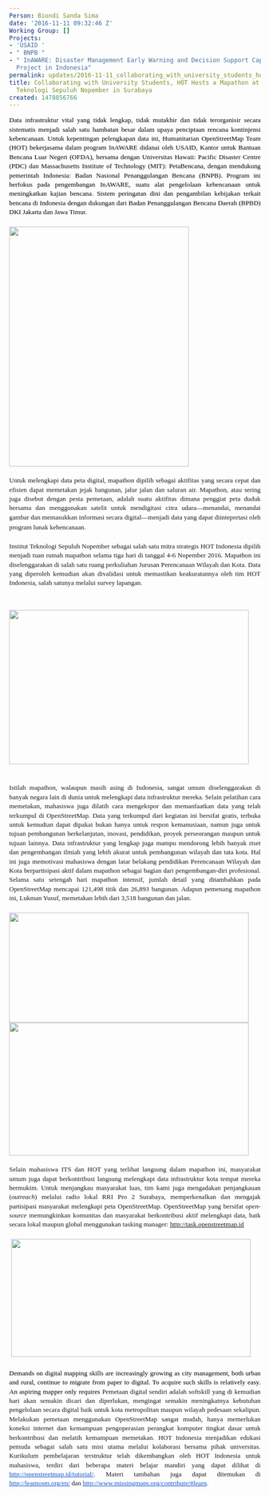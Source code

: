 ```yaml
---
Person: Biondi Sanda Sima
date: '2016-11-11 09:32:46 Z'
Working Group: []
Projects:
- 'USAID '
- " BNPB "
- " InAWARE: Disaster Management Early Warning and Decision Support Capacity Enhancement
  Project in Indonesia"
permalink: updates/2016-11-11_collaborating_with_university_students_hot_hosts_a_mapathon_at_the_institut_tekn
title: Collaborating with University Students, HOT Hosts a Mapathon at the Institut
  Teknologi Sepuluh Nopember in Surabaya
created: 1478856766
---
```

<p style="line-height: 1.38; margin-top: 0pt; margin-bottom: 0pt; text-align: justify;" dir="ltr"><span style="font-size: 13.333333333333332px; font-family: Cambria; color: #000000; background-color: transparent; font-weight: 400; font-style: normal; font-variant: normal; text-decoration: none; vertical-align: baseline; white-space: pre-wrap;">Data infrastruktur vital yang tidak lengkap, tidak mutakhir dan tidak terorganisir secara sistematis menjadi salah satu hambatan besar dalam upaya penciptaan rencana kontinjensi kebencanaan. Untuk kepentingan pelengkapan data ini, Humanitarian OpenStreetMap Team (HOT) bekerjasama dalam program InAWARE didanai oleh USAID, Kantor untuk Bantuan Bencana Luar Negeri (OFDA), bersama dengan Universitas Hawaii: Pacific Disaster Centre (PDC) dan Massachusetts Institute of Technology (MIT): PetaBencana, dengan mendukung pemerintah Indonesia: Badan Nasional Penanggulangan Bencana (BNPB). Program ini berfokus pada pengembangan InAWARE, suatu alat pengelolaan kebencanaan untuk meningkatkan kajian bencana. Sistem peringatan dini dan pengambilan kebijakan terkait bencana di Indonesia dengan dukungan dari Badan Penanggulangan Bencana Daerah (BPBD)</span><a style="text-decoration: none;" href="http://bpbd.jakarta.go.id/"><span style="font-size: 13.333333333333332px; font-family: Cambria; color: #000000; background-color: transparent; font-weight: 400; font-style: normal; font-variant: normal; text-decoration: none; vertical-align: baseline; white-space: pre-wrap;"> DKI Jakarta</span></a><span style="font-size: 13.333333333333332px; font-family: Cambria; color: #000000; background-color: transparent; font-weight: 400; font-style: normal; font-variant: normal; text-decoration: none; vertical-align: baseline; white-space: pre-wrap;"> dan</span><a style="text-decoration: none;" href="http://bpbd.jatimprov.go.id/"><span style="font-size: 13.333333333333332px; font-family: Cambria; color: #000000; background-color: transparent; font-weight: 400; font-style: normal; font-variant: normal; text-decoration: none; vertical-align: baseline; white-space: pre-wrap;"> Jawa Timur</span></a><span style="font-size: 13.333333333333332px; font-family: Cambria; color: #000000; background-color: transparent; font-weight: 400; font-style: normal; font-variant: normal; text-decoration: none; vertical-align: baseline; white-space: pre-wrap;">.</span></p><p style="line-height: 1.38; margin-top: 0pt; margin-bottom: 0pt; text-align: justify;" dir="ltr">&nbsp;</p><p style="line-height: 1.38; margin-top: 0pt; margin-bottom: 0pt; text-align: justify;" dir="ltr"><img class="image-large" src="/sites/default/files/styles/large/public/ITSMapathon2.jpg?itok=pIW2IrJ6" alt="" width="360" height="480"></p><div style="line-height: 1.38; margin-top: 0pt; margin-bottom: 0pt; text-align: justify;" dir="ltr">&nbsp;</div><p style="margin-top: 0pt; margin-bottom: 0pt; font-family: 'Open Sans', Arial, sans-serif; font-size: 14px; font-style: normal; font-variant-caps: normal; line-height: 1.38; text-align: justify;" dir="ltr"><span style="font-family: Cambria; font-size: 13.333333333333332px; font-style: normal; font-variant-caps: normal; background-color: transparent; font-variant-ligatures: normal; font-variant-position: normal; font-variant-numeric: normal; font-variant-alternates: normal; font-variant-east-asian: normal; white-space: pre-wrap;">Untuk melengkapi data peta digital, mapathon dipilih sebagai aktifitas yang secara cepat dan efisien dapat memetakan jejak bangunan, jalur jalan dan saluran air. Mapathon, atau sering juga disebut dengan pesta pemetaan, adalah suatu aktifitas dimana penggiat peta duduk bersama dan menggunakan satelit untuk mendigitasi citra udara—menandai, menandai gambar dan memasukkan informasi secara digital—menjadi data yang dapat diintepretasi oleh program lunak kebencanaan. </span>&nbsp;</p><p style="margin-top: 0pt; margin-bottom: 0pt; font-family: 'Open Sans', Arial, sans-serif; font-size: 14px; font-style: normal; font-variant-caps: normal; line-height: 1.38; text-align: justify;" dir="ltr">&nbsp;</p><p style="line-height: 1.38; margin-top: 0pt; margin-bottom: 0pt; text-align: justify;" dir="ltr"><span style="font-family: Cambria; font-size: 13.333333333333332px; font-style: normal; font-variant-caps: normal; white-space: pre-wrap; background-color: transparent;">Institut Teknologi Sepuluh Nopember sebagai salah satu mitra strategis HOT Indonesia dipilih menjadi tuan rumah mapathon selama tiga hari di tanggal 4-6 Nopember 2016. Mapathon ini diselenggarakan di salah satu ruang perkuliahan Jurusan Perencanaan Wilayah dan Kota. Data yang diperoleh kemudian akan divalidasi untuk memastikan keakuratannya oleh tim HOT Indonesia, salah satunya melalui survey lapangan. </span></p><p><span style="font-family: Cambria; font-size: 13.333333333333332px; font-style: normal; font-variant-caps: normal; white-space: pre-wrap; background-color: transparent;">&nbsp;</span></p><p style="line-height: 1.38; margin-top: 0pt; margin-bottom: 0pt; text-align: justify;" dir="ltr"><img class="image-large" src="/sites/default/files/styles/large/public/Screen%20Shot%202016-11-11%20at%204.21.57%20PM.png?itok=go4fYxXu" alt="" width="480" height="309"></p><div style="margin-top: 0pt; margin-bottom: 0pt; font-family: 'Open Sans', Arial, sans-serif; font-size: 14px; font-style: normal; font-variant-caps: normal; line-height: 1.38; text-align: justify;" dir="ltr">&nbsp;</div><p style="margin-top: 0pt; margin-bottom: 0pt; font-family: 'Open Sans', Arial, sans-serif; font-size: 14px; font-style: normal; font-variant-caps: normal; line-height: 1.38; text-align: justify;" dir="ltr">&nbsp;</p><p style="margin-top: 0pt; margin-bottom: 0pt; font-family: 'Open Sans', Arial, sans-serif; font-size: 14px; font-style: normal; font-variant-caps: normal; line-height: 1.38; text-align: justify;" dir="ltr"><span style="font-family: Cambria; font-size: 13.333333333333332px; font-style: normal; font-variant-caps: normal; background-color: transparent; font-variant-ligatures: normal; font-variant-position: normal; font-variant-numeric: normal; font-variant-alternates: normal; font-variant-east-asian: normal; white-space: pre-wrap;">Istilah mapathon, walaupun masih asing di Indonesia, sangat umum diselenggarakan di banyak negara lain di dunia untuk melengkapi data infrastruktur mereka. Selain pelatihan cara memetakan, mahasiswa juga dilatih cara mengekspor dan memanfaatkan data yang telah terkumpul di OpenStreetMap. Data yang terkumpul dari kegiatan ini bersifat gratis, terbuka untuk kemudian dapat dipakai bukan hanya untuk respon kemanusiaan, namun juga untuk tujuan pembangunan berkelanjutan, inovasi, pendidikan, proyek perseorangan maupun untuk tujuan lainnya. Data infrastruktur yang lengkap juga mampu mendorong lebih banyak riset dan pengembangan ilmiah yang lebih akurat untuk pembangunan wilayah dan tata kota. Hal ini juga memotivasi mahasiswa dengan latar belakang pendidikan Perencanaan Wilayah dan Kota berpartisipasi aktif dalam mapathon sebagai bagian dari pengembangan-diri profesional. Selama satu setengah hari mapathon intensif, jumlah detail yang ditambahkan pada OpenStreetMap mencapai 121,498 titik dan 26,893 bangunan. Adapun pemenang mapathon ini, Lukman Yusuf, memetakan lebih dari 3,518 bangunan dan jalan.</span></p><p style="line-height: 1.38; margin-top: 0pt; margin-bottom: 0pt; text-align: justify;" dir="ltr">&nbsp;</p><p style="line-height: 1.38; margin-top: 0pt; margin-bottom: 0pt; text-align: justify;" dir="ltr"><span style="font-size: 13.333333333333332px; font-family: Cambria; color: #000000; background-color: transparent; font-weight: 400; font-style: normal; font-variant: normal; text-decoration: none; vertical-align: baseline; white-space: pre-wrap;"><img class="image-large" src="/sites/default/files/styles/large/public/Screen%20Shot%202016-11-11%20at%204.28.27%20PM.png?itok=mVvwbgKs" alt="" width="480" height="220"></span></p><p style="line-height: 1.38; margin-top: 0pt; margin-bottom: 0pt; text-align: justify;" dir="ltr"><span style="font-size: 13.333333333333332px; font-family: Cambria; color: #000000; background-color: transparent; font-weight: 400; font-style: normal; font-variant: normal; text-decoration: none; vertical-align: baseline; white-space: pre-wrap;"><img class="image-large" src="/sites/default/files/styles/large/public/Mapathon%20Visual.gif?itok=B_Ilw8IP" alt="" width="480" height="266"></span></p><div style="line-height: 1.38; margin-top: 0pt; margin-bottom: 0pt; text-align: justify;" dir="ltr">&nbsp;</div><p style="margin-top: 0pt; margin-bottom: 0pt; font-family: 'Open Sans', Arial, sans-serif; font-size: 14px; font-style: normal; font-variant-caps: normal; line-height: 1.38; text-align: justify;" dir="ltr"><span style="font-family: Cambria; font-size: 13.333333333333332px; font-style: normal; font-variant-caps: normal; background-color: transparent; font-variant-ligatures: normal; font-variant-position: normal; font-variant-numeric: normal; font-variant-alternates: normal; font-variant-east-asian: normal; white-space: pre-wrap;">Selain mahasiswa ITS dan HOT yang terlibat langsung dalam mapathon ini, masyarakat umum juga dapat berkontribusi langsung melengkapi data infrastruktur kota tempat mereka bermukim. Untuk menjangkau masyarakat luas, tim kami juga mengadakan penjangkauan (</span><span style="font-family: Cambria; font-size: 13.333333333333332px; font-style: italic; font-variant-caps: normal; background-color: transparent; font-variant-ligatures: normal; font-variant-position: normal; font-variant-numeric: normal; font-variant-alternates: normal; font-variant-east-asian: normal; white-space: pre-wrap;">outreach</span><span style="font-family: Cambria; font-size: 13.333333333333332px; font-style: normal; font-variant-caps: normal; background-color: transparent; font-variant-ligatures: normal; font-variant-position: normal; font-variant-numeric: normal; font-variant-alternates: normal; font-variant-east-asian: normal; white-space: pre-wrap;">) melalui radio lokal RRI Pro 2 Surabaya, memperkenalkan dan mengajak partisipasi masyarakat melengkapi peta OpenStreetMap. OpenStreetMap yang bersifat </span><span style="font-family: Cambria; font-size: 13.333333333333332px; font-style: italic; font-variant-caps: normal; background-color: transparent; font-variant-ligatures: normal; font-variant-position: normal; font-variant-numeric: normal; font-variant-alternates: normal; font-variant-east-asian: normal; white-space: pre-wrap;">open-source</span><span style="font-family: Cambria; font-size: 13.333333333333332px; font-style: normal; font-variant-caps: normal; background-color: transparent; font-variant-ligatures: normal; font-variant-position: normal; font-variant-numeric: normal; font-variant-alternates: normal; font-variant-east-asian: normal; white-space: pre-wrap;"> memungkinkan komunitas dan masyarakat berkontribusi aktif melengkapi data, baik secara lokal maupun global menggunakan tasking manager: </span><span style="font-family: Cambria; font-size: 13.333333333333332px; font-style: normal; font-variant-caps: normal; color: #1155cc; background-color: transparent; font-variant-ligatures: normal; font-variant-position: normal; font-variant-numeric: normal; font-variant-alternates: normal; font-variant-east-asian: normal; text-decoration: underline; white-space: pre-wrap;"><a href="http://task.openstreetmap.id">http://task.openstreetmap.id</a></span></p><p style="line-height: 1.38; margin-top: 0pt; margin-bottom: 0pt; text-align: justify;" dir="ltr">&nbsp;</p><div style="line-height: 1.38; margin-top: 0pt; margin-bottom: 0pt; text-align: justify;" dir="ltr">&nbsp;<img class="image-large" src="/sites/default/files/styles/large/public/Screen%20Shot%202016-11-11%20at%204.31.21%20PM.png?itok=zGUGr2qZ" alt="" width="480" height="236"></div><div style="line-height: 1.38; margin-top: 0pt; margin-bottom: 0pt; text-align: justify;" dir="ltr">&nbsp;</div><p style="line-height: 1.38; margin-top: 0pt; margin-bottom: 0pt; text-align: justify;" dir="ltr"><span style="font-size: 13.333333333333332px; font-family: Cambria; color: #000000; background-color: transparent; font-weight: 400; font-style: normal; font-variant: normal; text-decoration: none; vertical-align: baseline; white-space: pre-wrap;">Demands on digital mapping skills are increasingly growing as city management, both urban and rural, continue to migrate from paper to digital. To acquire such skills is relatively easy. An aspiring mapper only requires </span><span style="font-style: normal; font-variant-caps: normal; background-color: transparent; font-family: Cambria; font-size: 13.333333333333332px; font-variant-ligatures: normal; font-variant-position: normal; font-variant-numeric: normal; font-variant-alternates: normal; font-variant-east-asian: normal; white-space: pre-wrap;">Pemetaan digital sendiri adalah softskill yang di kemudian hari akan semakin dicari dan diperlukan, mengingat semakin meningkatnya kebutuhan pengelolaan secara digital baik untuk kota metropolitan maupun wilayah pedesaan sekalipun. Melakukan pemetaan menggunakan OpenStreetMap sangat mudah, hanya memerlukan koneksi internet dan kemampuan pengoperasian perangkat komputer tingkat dasar untuk berkontribusi dan melatih kemampuan memetakan. HOT Indonesia menjadikan edukasi pemuda sebagai salah satu misi utama melalui kolaborasi bersama pihak universitas. Kurikulum pembelajaran terstruktur telah dikembangkan oleh HOT Indonesia untuk mahasiswa, terdiri dari beberapa materi belajar mandiri yang dapat dilihat di </span><a style="font-family: 'Open Sans', Arial, sans-serif; font-size: 14px; font-style: normal; font-variant-caps: normal;" href="http://openstreetmap.id/tutorial/"><span style="font-family: Cambria; font-size: 13.333333333333332px; font-style: normal; font-variant-caps: normal; color: #1155cc; background-color: transparent; font-variant-ligatures: normal; font-variant-position: normal; font-variant-numeric: normal; font-variant-alternates: normal; font-variant-east-asian: normal; text-decoration: underline; white-space: pre-wrap;">http://openstreetmap.id/tutorial/</span></a><span style="font-style: normal; font-variant-caps: normal; background-color: transparent; font-family: Cambria; font-size: 13.333333333333332px; font-variant-ligatures: normal; font-variant-position: normal; font-variant-numeric: normal; font-variant-alternates: normal; font-variant-east-asian: normal; white-space: pre-wrap;">. Materi tambahan juga dapat ditemukan di </span><a style="font-family: 'Open Sans', Arial, sans-serif; font-size: 14px; font-style: normal; font-variant-caps: normal;" href="http://learnosm.org/en/"><span style="font-family: Cambria; font-size: 13.333333333333332px; font-style: normal; font-variant-caps: normal; color: #1155cc; background-color: transparent; font-variant-ligatures: normal; font-variant-position: normal; font-variant-numeric: normal; font-variant-alternates: normal; font-variant-east-asian: normal; text-decoration: underline; white-space: pre-wrap;">http://learnosm.org/en/</span></a><span style="font-style: normal; font-variant-caps: normal; background-color: transparent; font-family: Cambria; font-size: 13.333333333333332px; font-variant-ligatures: normal; font-variant-position: normal; font-variant-numeric: normal; font-variant-alternates: normal; font-variant-east-asian: normal; white-space: pre-wrap;"> dan </span><a style="font-family: 'Open Sans', Arial, sans-serif; font-size: 14px; font-style: normal; font-variant-caps: normal;" href="http://www.missingmaps.org/contribute/#learn"><span style="font-family: Cambria; font-size: 13.333333333333332px; font-style: normal; font-variant-caps: normal; color: #1155cc; background-color: transparent; font-variant-ligatures: normal; font-variant-position: normal; font-variant-numeric: normal; font-variant-alternates: normal; font-variant-east-asian: normal; text-decoration: underline; white-space: pre-wrap;">http://www.missingmaps.org/contribute/#learn</span></a><span style="font-style: normal; font-variant-caps: normal; background-color: transparent; font-family: Cambria; font-size: 13.333333333333332px; font-variant-ligatures: normal; font-variant-position: normal; font-variant-numeric: normal; font-variant-alternates: normal; font-variant-east-asian: normal; white-space: pre-wrap;">.</span></p>
